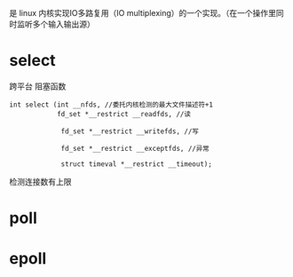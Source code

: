 是 linux 内核实现IO多路复用（IO multiplexing）的一个实现。（在一个操作里同时监听多个输入输出源）


# select
跨平台
阻塞函数
```
int select (int __nfds, //委托内核检测的最大文件描述符+1
			fd_set *__restrict __readfds, //读

	         fd_set *__restrict __writefds, //写

	         fd_set *__restrict __exceptfds, //异常

	         struct timeval *__restrict __timeout);
```

检测连接数有上限

# poll




# epoll